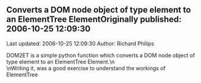 ## Converts a DOM node object of type element to an ElementTree ElementOriginally published: 2006-10-25 12:09:30 
Last updated: 2006-10-25 12:09:30 
Author: Richard Philips 
 
DOM2ET is a simple python function which converts a DOM node object of type element to an ElementTree Element.\n<br>\nWriting it, was a good exercise to understand the workings of ElementTree